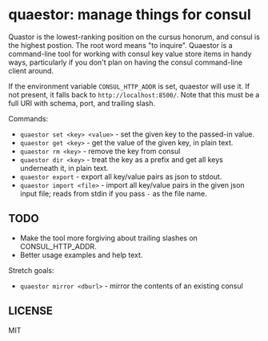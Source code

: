 # quaestor: manage things for consul

Quastor is the lowest-ranking position on the cursus honorum, and consul is the highest postion. The root word means "to inquire". Quaestor is a command-line tool for working with consul key value store items in handy ways, particularly if you don't plan on having the consul command-line client around.

If the environment variable `CONSUL_HTTP_ADDR` is set, quaestor will use it. If not present, it falls back to `http://localhost:8500/`. Note that this must be a full URI with schema, port, and trailing slash.

Commands:

* `quaestor set <key> <value>` - set the given key to the passed-in value.
* `quaestor get <key>` - get the value of the given key, in plain text.
* `quaestor rm <key>` - remove the key from consul
* `quaestor dir <key>` - treat the key as a prefix and get all keys underneath it, in plain text.
* `quaestor export` - export all key/value pairs as json to stdout.
* `quaestor import <file>` - import all key/value pairs in the given json input file; reads from stdin if you pass `-` as the file name.

## TODO

* Make the tool more forgiving about trailing slashes on CONSUL_HTTP_ADDR.
* Better usage examples and help text.

Stretch goals:

* `quaestor mirror <dburl>` - mirror the contents of an existing consul

## LICENSE

MIT

